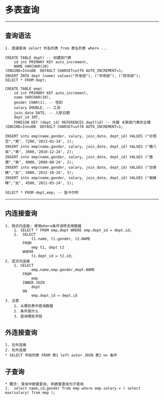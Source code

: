 # 多表查询

-------
## 查询语法
	1. 普通查询 select 列名列表 from 表名列表 where ...
```
CREATE TABLE dept( -- 创建部门表
	id int PRIMARY KEY auto_increment,
	NAME VARCHAR(20)
)ENGINE=InnoDB  DEFAULT CHARSET=utf8 AUTO_INCREMENT=1;
INSERT INTO dept (name) values("开发部"), ("市场部"), ("财务部");
SELECT * FROM dept;
	
CREATE TABLE emp(
	id int PRIMARY KEY auto_increment,
	name VARCHAR(10),
	gender CHAR(1), -- 性别
	salary DOUBLE, -- 工资
	join_date DATE, -- 入职日期
	dept_id INT,
	FOREIGN KEY (dept_id) REFERENCES dept(id) -- 外键 关联部门表的主键
)ENGINE=InnoDB  DEFAULT CHARSET=utf8 AUTO_INCREMENT=1;

INSERT into emp(name,gender, salary, join_date, dept_id) VALUES ("孙悟空","男", 7200,'2013-02-24', 1);
INSERT into emp(name,gender, salary, join_date, dept_id) VALUES ("猪八戒","男", 3600,'2010-12-24', 2);
INSERT into emp(name,gender, salary, join_date, dept_id) VALUES ("唐僧","男", 9000,'2008-08-24', 2);
INSERT into emp(name,gender, salary, join_date, dept_id) VALUES ("白骨精","女", 5000,'2015-10-24', 3);
INSERT into emp(name,gender, salary, join_date, dept_id) VALUES ("蜘蛛精","女", 4500,'2011-03-24', 1); 
``` 

`SELECT * FROM dept,emp; -- 笛卡尔积`


----------
 
## 内连接查询
	1. 隐式内连接: 使用where条件消除无用数据
		1. SELECT * FROM emp,dept WHERE emp.dept_id = dept.id;
		2.  SELECT
				t1.name, t1.gender, t2.NAME
			FROM
				emp t1, dept t2
			WHERE 
				t1.dept_id = t2.id;
	2. 显式内连接
		1. SELECT
				emp.name,emp.gender,dept.NAME
			FROM
				emp
			INNER JOIN
				dept
			ON
				emp.dept_id = dept.id
	3. 注意
		1. 从哪些表中查询数据
		2. 条件是什么
		3. 查询哪些字段
## 外连接查询
	1. 左外连接
	2. 右外连接
	* SELECT 字段列表 FROM 表1 left outer JOIN 表2 on 条件
## 子查询
	* 概念: 查询中嵌套查询, 称嵌套查询为子查询
	1. 	select name,id,gender from emp where emp.salary = ( select max(salary) from emp ); 